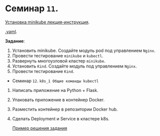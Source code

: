 # Семинар `11`. 

[Установка minikube лекция-инструкция](/lectures/4%20Установка%20minikube%20лекция-инструкция.pdf).

[.yaml](/practice/practice_for_lecture_4/setup).

**Задание**:
1. Установить minikube. Создайте модуль pod под управлением `Nginx`.
2. Провести тестирование `minikube` и `kubectl`.
3. Развернуть многоузловой кластер `minikube`.
4. Установить `Kind`. Создайте модуль под управлением `Nginx`.
5. Провести тестирование `Kind`.
- Семинар `12`. `k8s_1 Общие команды kubectl`
1. Написать приложение на Python + Flask.
2. Упаковать приложение в контейнер Docker.
3. Разместить контейнер в репозитории Docker hub.  
4. Сделать Deployment и Service в кластере k8s.

   [Пример решения задания](https://github.com/BosenkoTM/IC-UD/assets/38157538/762a25a9-d96c-4a2b-abfd-b764db6dd78d)
